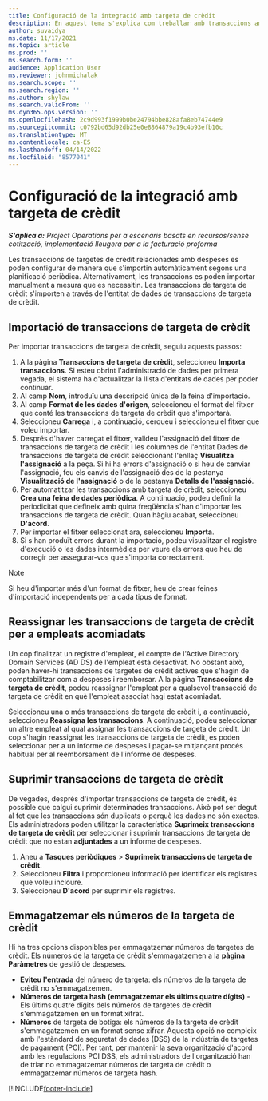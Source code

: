```yaml
---
title: Configuració de la integració amb targeta de crèdit
description: En aquest tema s'explica com treballar amb transaccions amb targetes de crèdit relacionades amb despeses.
author: suvaidya
ms.date: 11/17/2021
ms.topic: article
ms.prod: ''
ms.search.form: ''
audience: Application User
ms.reviewer: johnmichalak
ms.search.scope: ''
ms.search.region: ''
ms.author: shylaw
ms.search.validFrom: ''
ms.dyn365.ops.version: ''
ms.openlocfilehash: 2c9d993f1999b0be24794bbe828afa8eb74744e9
ms.sourcegitcommit: c0792bd65d92db25e0e8864879a19c4b93efb10c
ms.translationtype: MT
ms.contentlocale: ca-ES
ms.lasthandoff: 04/14/2022
ms.locfileid: "8577041"
---
```

# <a name="set-up-credit-card-integration"></a>Configuració de la integració amb targeta de crèdit

_**S'aplica a:** Project Operations per a escenaris basats en recursos/sense cotització, implementació lleugera per a la facturació proforma_

Les transaccions de targetes de crèdit relacionades amb despeses es poden configurar de manera que s'importin automàticament segons una planificació periòdica. Alternativament, les transaccions es poden importar manualment a mesura que es necessitin. Les transaccions de targeta de crèdit s'importen a través de l'entitat de dades de transaccions de targeta de crèdit.

## <a name="import-credit-card-transactions"></a>Importació de transaccions de targeta de crèdit

Per importar transaccions de targeta de crèdit, seguiu aquests passos:

1. A la pàgina **Transaccions de targeta de crèdit**, seleccioneu **Importa transaccions**. Si esteu obrint l'administració de dades per primera vegada, el sistema ha d'actualitzar la llista d'entitats de dades per poder continuar.
2. Al camp **Nom**, introduïu una descripció única de la feina d'importació.
3. Al camp **Format de les dades d'origen**, seleccioneu el format del fitxer que conté les transaccions de targeta de crèdit que s'importarà.
4. Seleccioneu **Carrega** i, a continuació, cerqueu i seleccioneu el fitxer que voleu importar.
5. Després d'haver carregat el fitxer, valideu l'assignació del fitxer de transaccions de targeta de crèdit i les columnes de l'entitat Dades de transaccions de targeta de crèdit seleccionant l'enllaç **Visualitza l'assignació** a la peça. Si hi ha errors d'assignació o si heu de canviar l'assignació, feu els canvis de l'assignació des de la pestanya **Visualització de l'assignació** o de la pestanya **Detalls de l'assignació**.
6. Per automatitzar les transaccions amb targeta de crèdit, seleccioneu **Crea una feina de dades periòdica**. A continuació, podeu definir la periodicitat que defineix amb quina freqüència s'han d'importar les transaccions de targeta de crèdit. Quan hàgiu acabat, seleccioneu **D'acord**.
7. Per importar el fitxer seleccionat ara, seleccioneu **Importa**.
8. Si s'han produït errors durant la importació, podeu visualitzar el registre d'execució o les dades intermèdies per veure els errors que heu de corregir per assegurar-vos que s'importa correctament.

> [!NOTE]
> Si heu d'importar més d'un format de fitxer, heu de crear feines d'importació independents per a cada tipus de format.

## <a name="reassign-the-credit-card-transactions-for-terminated-employees"></a>Reassignar les transaccions de targeta de crèdit per a empleats acomiadats

Un cop finalitzat un registre d'empleat, el compte de l'Active Directory Domain Services (AD DS) de l'empleat està desactivat. No obstant això, poden haver-hi transaccions de targetes de crèdit actives que s'hagin de comptabilitzar com a despeses i reemborsar. A la pàgina **Transaccions de targeta de crèdit**, podeu reassignar l'empleat per a qualsevol transacció de targeta de crèdit en què l'empleat associat hagi estat acomiadat.

Seleccioneu una o més transaccions de targeta de crèdit i, a continuació, seleccioneu **Reassigna les transaccions**. A continuació, podeu seleccionar un altre empleat al qual assignar les transaccions de targeta de crèdit. Un cop s'hagin reassignat les transaccions de targeta de crèdit, es poden seleccionar per a un informe de despeses i pagar-se mitjançant procés habitual per al reemborsament de l'informe de despeses.

## <a name="delete-credit-card-transactions"></a>Suprimir transaccions de targeta de crèdit 

De vegades, després d'importar transaccions de targeta de crèdit, és possible que calgui suprimir determinades transaccions. Això pot ser degut al fet que les transaccions són duplicats o perquè les dades no són exactes. Els administradors poden utilitzar la característica **Suprimeix transaccions de targeta de crèdit** per seleccionar i suprimir transaccions de targeta de crèdit que no estan **adjuntades** a un informe de despeses. 

1. Aneu a **Tasques periòdiques** > **Suprimeix transaccions de targeta de crèdit**.
2. Seleccioneu **Filtra** i proporcioneu informació per identificar els registres que voleu incloure.
3. Seleccioneu **D'acord** per suprimir els registres. 

## <a name="storing-credit-card-numbers"></a>Emmagatzemar els números de la targeta de crèdit

Hi ha tres opcions disponibles per emmagatzemar números de targetes de crèdit. Els números de la targeta de crèdit s'emmagatzemen a la **pàgina Paràmetres** de gestió de despeses.

- **Eviteu l'entrada** del número de targeta: els números de la targeta de crèdit no s'emmagatzemen.
- **Números de targeta hash (emmagatzemar els últims quatre dígits)** - Els últims quatre dígits dels números de targetes de crèdit s'emmagatzemen en un format xifrat.
- **Números** de targeta de botiga: els números de la targeta de crèdit s'emmagatzemen en un format sense xifrar. Aquesta opció no compleix amb l'estàndard de seguretat de dades (DSS) de la indústria de targetes de pagament (PCI). Per tant, per mantenir la seva organització d'acord amb les regulacions PCI DSS, els administradors de l'organització han de triar no emmagatzemar números de targeta de crèdit o emmagatzemar números de targeta hash.

[!INCLUDE[footer-include](../includes/footer-banner.md)]
